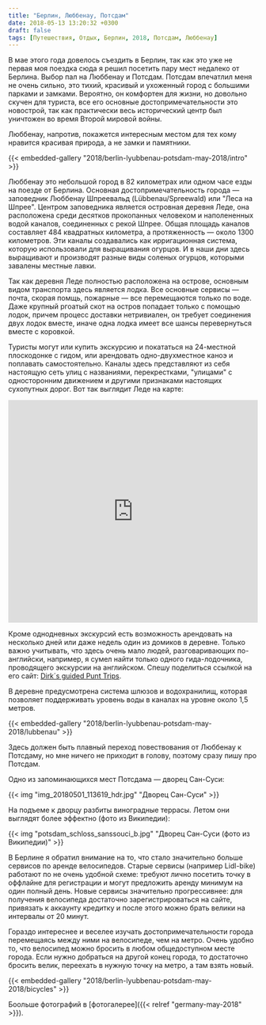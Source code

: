 ```yaml
---
title: "Берлин, Люббенау, Потсдам"
date: 2018-05-13 13:20:32 +0300
draft: false
tags: [Путешествия, Отдых, Берлин, 2018, Потсдам, Люббенау]
---
```

В мае этого года довелось съездить в Берлин, так как это уже не первая моя поездка сюда я решил посетить пару мест недалеко от Берлина. Выбор пал на Люббенау и Потсдам. Потсдам впечатлил меня не очень сильно, это тихий, красивый и ухоженный город с большими парками и замками. Вероятно, он комфортен для жизни, но довольно скучен для туриста, все его основные достопримечательности это новострой, так как практически весь исторический центр был уничтожен во время Второй мировой войны.

Люббенау, напротив, покажется интересным местом для тех кому нравится красивая природа, а не замки и памятники.

{{< embedded-gallery "2018/berlin-lyubbenau-potsdam-may-2018/intro" >}}
<!--more-->
Люббенау это небольшой город в 82 километрах или одном часе езды на поезде от Берлина. Основная достопримечательность города &mdash; заповедник Люббенау Шпреевальд (Lübbenau/Spreewald) или "Леса на Шпрее". Центром заповедника является островная деревня Леде, она расположена среди десятков прокопанных человеком и наполененных водой каналов, соединенных с рекой Шпрее. Общая площадь каналов составляет 484 квадратных километра, а протяженность &mdash; около 1300 километров. Эти каналы создавались как ирригационная система, которую использовали для выращивания огурцов. И в наши дни здесь выращивают и производят разные виды соленых огурцов, которыми завалены местные лавки.

Так как деревня Леде полностью расположена на острове,  основным видом транспорта здесь является лодка. Все основные сервисы &mdash; почта, скорая помщь, пожарные &mdash; все перемещаются только по воде. Даже крупный ргоатый скот на остров попадает только с помощью лодок, причем процесс доставки нетривиален, он требует соединения двух лодок вместе, иначе одна лодка имеет все шансы перевернуться вместе с коровкой.

Туристы могут или купить экскурсию и покататься на 24-местной плоскодонке с гидом, или арендовать одно-двухместное каноэ и поплавать самостоятельно. Каналы здесь представляют из себя настоящую сеть улиц с названиями, перекрестками, "улицами" с односторонним движением и другими признаками настоящих сухопутных дорог. Вот так выглядит Леде на карте:

<iframe src="https://www.google.com/maps/embed?pb=!1m18!1m12!1m3!1d13539.15885639337!2d14.001686166780248!3d51.86172806773899!2m3!1f0!2f0!3f0!3m2!1i1024!2i768!4f13.1!3m3!1m2!1s0x4708077cee207213%3A0xa212048d682bfd0!2sLehde%2C+L%C3%BCbbenau%2C+Germany!5e0!3m2!1sen!2sru!4v1526828327865" width="100%" height="450" frameborder="0" style="border:0" allowfullscreen></iframe>

Кроме однодневных экскурсий есть возможность арендовать на несколько дней или даже недель один из домиков в деревне. Только важно учитывать, что здесь очень мало людей, разговаривающих по-английски, например, я сумел найти только одного гида-лодочника, проводящего экскурсии на английском. Спешу поделиться ссылкой на его сайт: <a href="http://www.spreewald-experience.de/en/" target="_blank">Dirk´s guided Punt Trips</a>.

В деревне предусмотрена система шлюзов и водохранилищ, которая позволяет поддерживать уровень воды в каналах на уровне около 1,5 метров.

{{< embedded-gallery "2018/berlin-lyubbenau-potsdam-may-2018/lubbenau" >}}

Здесь должен быть плавный переход повествования от Люббенау к Потсдаму, но мне ничего не приходит в голову, поэтому сразу пишу про Потсдам.

Одно из запоминающихся мест Потсдама &mdash; дворец Сан-Суси:

{{< img "img_20180501_113619_hdr.jpg" "Дворец Сан-Суси" >}}

На подъеме к дворцу разбиты виноградные террасы. Летом они выглядят более эффектно (фото из Википедии):

{{< img "potsdam_schloss_sanssouci_b.jpg" "Дворец Сан-Суси (фото из Википедии)" >}}

В Берлине я обратил внимание на то, что стало значительно больше сервисов по аренде велосипедов. Старые сервисы (например Lidl-bike) работают по не очень удобной схеме: требуют лично посетить точку в оффлайне для регистрации и могут предложить аренду минимум на один полный день. Новые сервисы значительно прогрессивнее: для получения велосипеда достаточно зарегистрироваться на сайте, привязать к аккаунту кредитку и после этого можно брать велики на интервалы от 20 минут.

Гораздо интереснее и веселее изучать достопримечательности города перемещаясь между ними на велосипеде, чем на метро. Очень удобно то, что велосипед можно бросить в любом общедоступном месте города. Если нужно добраться на другой конец города, то достаточно бросить велик, переехать в нужную точку на метро, а там взять новый.

{{< embedded-gallery "2018/berlin-lyubbenau-potsdam-may-2018/bicycles" >}}

Боольше фотографий в [фотогалерее]({{< relref "germany-may-2018" >}}).
